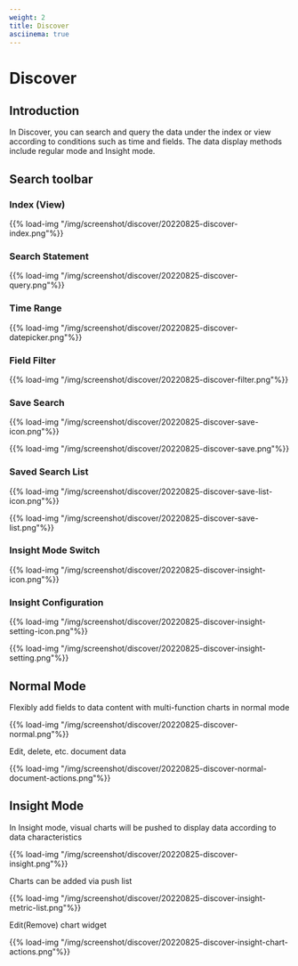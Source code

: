 ```yaml
---
weight: 2
title: Discover
asciinema: true
---
```


# Discover

## Introduction

In Discover, you can search and query the data under the index or view according to conditions such as time and fields. The data display methods include regular mode and Insight mode.

## Search toolbar

### Index (View)

{{% load-img "/img/screenshot/discover/20220825-discover-index.png"%}}

### Search Statement

{{% load-img "/img/screenshot/discover/20220825-discover-query.png"%}}

### Time Range

{{% load-img "/img/screenshot/discover/20220825-discover-datepicker.png"%}}

### Field Filter

{{% load-img "/img/screenshot/discover/20220825-discover-filter.png"%}}

### Save Search

{{% load-img "/img/screenshot/discover/20220825-discover-save-icon.png"%}}

{{% load-img "/img/screenshot/discover/20220825-discover-save.png"%}}

### Saved Search List

{{% load-img "/img/screenshot/discover/20220825-discover-save-list-icon.png"%}}

{{% load-img "/img/screenshot/discover/20220825-discover-save-list.png"%}}

### Insight Mode Switch

{{% load-img "/img/screenshot/discover/20220825-discover-insight-icon.png"%}}

### Insight Configuration

{{% load-img "/img/screenshot/discover/20220825-discover-insight-setting-icon.png"%}}

{{% load-img "/img/screenshot/discover/20220825-discover-insight-setting.png"%}}

## Normal Mode

Flexibly add fields to data content with multi-function charts in normal mode

{{% load-img "/img/screenshot/discover/20220825-discover-normal.png"%}}

Edit, delete, etc. document data

{{% load-img "/img/screenshot/discover/20220825-discover-normal-document-actions.png"%}}

## Insight Mode

In Insight mode, visual charts will be pushed to display data according to data characteristics

{{% load-img "/img/screenshot/discover/20220825-discover-insight.png"%}}

Charts can be added via push list

{{% load-img "/img/screenshot/discover/20220825-discover-insight-metric-list.png"%}}

Edit(Remove) chart widget

{{% load-img "/img/screenshot/discover/20220825-discover-insight-chart-actions.png"%}}
